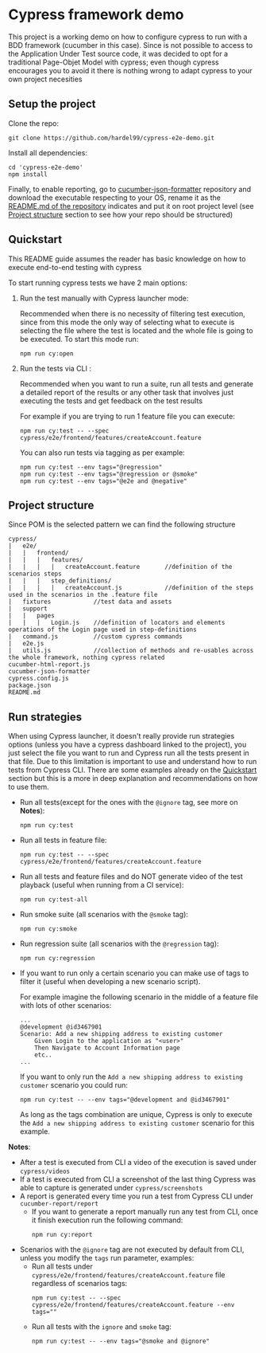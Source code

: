 # Cypress framework demo

This project is a working demo on how to configure cypress to run with a BDD framework (cucumber in this case). Since is not possible to access to the Application Under Test source code, it was decided to opt for a traditional Page-Objet Model with cypress; even though cypress encourages you to avoid it there is nothing wrong to adapt cypress to your own project necesities

## Setup the project

Clone the repo:

```git
git clone https://github.com/hardel99/cypress-e2e-demo.git
```

Install all dependencies:

```shell
cd 'cypress-e2e-demo'
npm install
```

Finally, to enable reporting, go to [cucumber-json-formatter](https://github.com/cucumber/json-formatter) repository and download the executable respecting to your OS, rename it as the [README.md of the repository](https://github.com/cucumber/json-formatter/README.md) indicates and put it on root project level (see [Project structure](https://github.com/hardel99/cypress-e2e-demo#project-structure) section to see how your repo should be structured)

## Quickstart

This README guide assumes the reader has basic knowledge on how to execute end-to-end testing with cypress

To start running cypress tests we have 2 main options:

1. Run the test manually with Cypress launcher mode:
    
    Recommended when there is no necessity of filtering test execution, since from this mode the only way of selecting what to execute is selecting the file where the test is located and the whole file is going to be executed. To start this mode run:
    ```shell
    npm run cy:open
    ```

2. Run the tests via CLI :

    Recommended when you want to run a suite, run all tests and generate a detailed report of the results or any other task that involves just executing the tests and get feedback on the test results

    For example if you are trying to run 1 feature file you can execute:
    ```shell
    npm run cy:test -- --spec cypress/e2e/frontend/features/createAccount.feature
    ```
    You can also run tests via tagging as per example:
    ```shell
    npm run cy:test --env tags="@regression"
    npm run cy:test --env tags="@regression or @smoke"
    npm run cy:test --env tags="@e2e and @negative"
    ```
## Project structure

Since POM is the selected pattern we can find the following structure
```
cypress/
|   e2e/
|   |   frontend/
|   |   |   features/
|   |   |   |   createAccount.feature       //definition of the scenarios steps
|   |   |   step_definitions/
|   |   |   |   createAccount.js            //definition of the steps used in the scenarios in the .feature file
|   fixtures            //test data and assets
|   support
|   |   pages
|   |   |   Login.js    //definition of locators and elements operations of the Login page used in step-definitions
|   command.js          //custom cypress commands
|   e2e.js
|   utils.js            //collection of methods and re-usables across the whole framework, nothing cypress related
cucumber-html-report.js
cucumber-json-formatter
cypress.config.js
package.json
README.md
```

## Run strategies

When using Cypress launcher, it doesn't really provide run strategies options (unless you have a cypress dashboard linked to the project), you just select the file you want to run and Cypress run all the tests present in that file. Due to this limitation is important to use and understand how to run tests from Cypress CLI. There are some examples already on the [Quickstart](https://github.com/hardel99/cypress-e2e-demo#quickstart) section but this is a more in deep explanation and recommendations on how to use them.

- Run all tests(except for the ones with the `@ignore` tag, see more on **Notes**):
    ```shell
    npm run cy:test
    ```
- Run all tests in feature file:
    ```shell
    npm run cy:test -- --spec cypress/e2e/frontend/features/createAccount.feature
    ```
- Run all tests and feature files and do NOT generate video of the test playback (useful when running from a CI service):
    ```shell
    npm run cy:test-all
    ```
- Run smoke suite (all scenarios with the `@smoke` tag):
    ```shell
    npm run cy:smoke
    ```
- Run regression suite (all scenarios with the `@regression` tag):
    ```shell
    npm run cy:regression
    ```
- If you want to run only a certain scenario you can make use of tags to filter it (useful when developing a new scenario script). 

    For example imagine the following scenario in the middle of a feature file with lots of other scenarios:
    ```feature
    ...
    @development @id3467901
    Scenario: Add a new shipping address to existing customer
        Given Login to the application as "<user>"
        Then Navigate to Account Information page
        etc..
    ...
    ```
    If you want to only run the `Add a new shipping address to existing customer` scenario you could run:
    ```shell
    npm run cy:test -- --env tags="@development and @id3467901"
    ```
    As long as the tags combination are unique, Cypress is only to execute the `Add a new shipping address to existing customer` scenario for this example.

**Notes**: 
- After a test is executed from CLI a video of the execution is saved under `cypress/videos`
- If a test is executed from CLI a screenshot of the last thing Cypress was able to capture is generated under `cypress/screenshots`
- A report is generated every time you run a test from Cypress CLI under `cucumber-report/report`
    - If you want to generate a report manually run any test from CLI, once it finish execution run the following command:
        ```shell
        npm run cy:report
        ```
- Scenarios with the `@ignore` tag are not executed by default from CLI, unless you modify the `tags` run parameter, examples:
    - Run all tests under `cypress/e2e/frontend/features/createAccount.feature` file regardless of scenarios tags:
        ```shell
        npm run cy:test -- --spec cypress/e2e/frontend/features/createAccount.feature --env tags=""
        ```
    - Run all tests with the `ignore` and `smoke` tag:
        ```shell
        npm run cy:test -- --env tags="@smoke and @ignore"
        ```
    
    